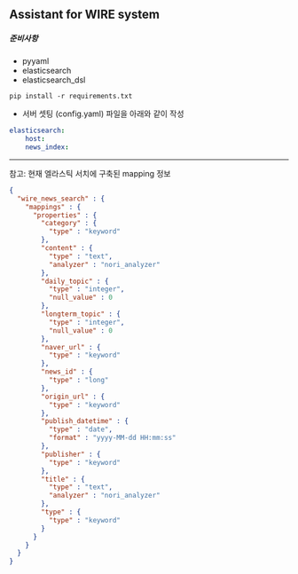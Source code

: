 ## Assistant for WIRE system

##### 준비사항
- pyyaml
- elasticsearch
- elasticsearch_dsl

```
pip install -r requirements.txt
```

- 서버 셋팅 (config.yaml) 파일을 아래와 같이 작성
```yaml
elasticsearch:
    host:  
    news_index: 
```

-------------
참고: 현재 엘라스틱 서치에 구축된 mapping 정보
```json
{
  "wire_news_search" : {
    "mappings" : {
      "properties" : {
        "category" : {
          "type" : "keyword"
        },
        "content" : {
          "type" : "text",
          "analyzer" : "nori_analyzer"
        },
        "daily_topic" : {
          "type" : "integer",
          "null_value" : 0
        },
        "longterm_topic" : {
          "type" : "integer",
          "null_value" : 0
        },
        "naver_url" : {
          "type" : "keyword"
        },
        "news_id" : {
          "type" : "long"
        },
        "origin_url" : {
          "type" : "keyword"
        },
        "publish_datetime" : {
          "type" : "date",
          "format" : "yyyy-MM-dd HH:mm:ss"
        },
        "publisher" : {
          "type" : "keyword"
        },
        "title" : {
          "type" : "text",
          "analyzer" : "nori_analyzer"
        },
        "type" : {
          "type" : "keyword"
        }
      }
    }
  }
}
```